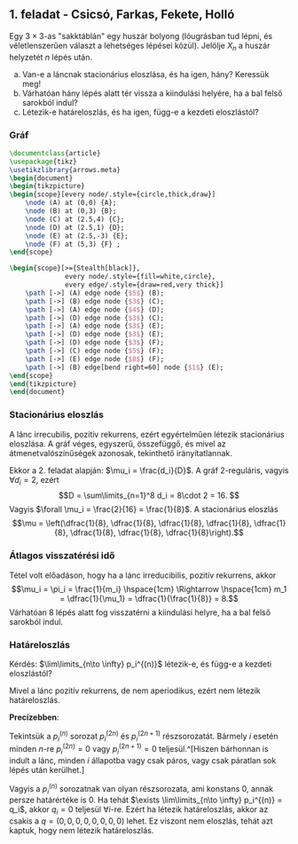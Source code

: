 <script type="text/javascript"
        src="https://cdnjs.cloudflare.com/ajax/libs/mathjax/2.7.0/MathJax.js?config=TeX-AMS_CHTML"></script>

## 1. feladat - Csicsó, Farkas, Fekete, Holló

Egy $3\times 3$-as "sakktáblán" egy huszár bolyong (lóugrásban tud lépni, és véletlenszerűen választ a lehetséges lépései közül). Jelölje $X_n$ a huszár helyzetét $n$ lépés után.
<ol type="a">
  <li>Van-e a láncnak stacionárius eloszlása, és ha igen, hány? Keressük meg! </li>
  <li>Várhatóan hány lépés alatt tér vissza a kiindulási helyére, ha a bal felső sarokból indul?</li>
  <li>Létezik-e határeloszlás, és ha igen, függ-e a kezdeti eloszlástól?</li>
</ol>

### Gráf

```latex {cmd=true hide=true}
\documentclass{article}
\usepackage{tikz}
\usetikzlibrary{arrows.meta}
\begin{document}
\begin{tikzpicture}
\begin{scope}[every node/.style={circle,thick,draw}]
    \node (A) at (0,0) {A};
    \node (B) at (0,3) {B};
    \node (C) at (2.5,4) {C};
    \node (D) at (2.5,1) {D};
    \node (E) at (2.5,-3) {E};
    \node (F) at (5,3) {F} ;
\end{scope}

\begin{scope}[>={Stealth[black]},
              every node/.style={fill=white,circle},
              every edge/.style={draw=red,very thick}]
    \path [->] (A) edge node {$5$} (B);
    \path [->] (B) edge node {$3$} (C);
    \path [->] (A) edge node {$4$} (D);
    \path [->] (D) edge node {$3$} (C);
    \path [->] (A) edge node {$3$} (E);
    \path [->] (D) edge node {$3$} (E);
    \path [->] (D) edge node {$3$} (F);
    \path [->] (C) edge node {$5$} (F);
    \path [->] (E) edge node {$8$} (F); 
    \path [->] (B) edge[bend right=60] node {$1$} (E); 
\end{scope}
\end{tikzpicture}
\end{document}
```

### Stacionárius eloszlás

A lánc irrecubilis, pozitív rekurrens, ezért egyértelműen létezik stacionárius eloszlása. A gráf véges, egyszerű, összefüggő, és mivel az átmenetvalószínűségek azonosak, tekinthető irányítatlannak.

Ekkor a 2. feladat alapján: $\mu_i = \frac{d_i}{D}$. A gráf $2$-reguláris, vagyis $\forall d_i = 2$, ezért 
$$D = \sum\limits_{n=1}^8 d_i = 8\cdot 2 = 16. $$ Vagyis $\forall \mu_i = \frac{2}{16} = \frac{1}{8}$. A stacionárius eloszlás 
$$\mu = \left(\dfrac{1}{8}, \dfrac{1}{8}, \dfrac{1}{8}, \dfrac{1}{8}, \dfrac{1}{8}, \dfrac{1}{8}, \dfrac{1}{8}, \dfrac{1}{8}\right).$$

### Átlagos visszatérési idő

Tétel volt előadáson, hogy ha a lánc irreducibilis, pozitív rekurrens, akkor 
$$\mu_i = \pi_i = \frac{1}{m_i} \hspace{1cm} \Rightarrow  \hspace{1cm}  m_1 = \dfrac{1}{\mu_1} = \dfrac{1}{\frac{1}{8}} = 8.$$ Várhatóan 8 lépés alatt fog visszatérni a kiindulási helyre, ha a bal felső sarokból indul.

### Határeloszlás

Kérdés: $\lim\limits_{n\to \infty} p_i^{(n)}$ létezik-e, és függ-e a kezdeti eloszlástól?

Mivel a lánc pozitív rekurrens, de nem aperiodikus, ezért nem létezik határeloszlás.

**Precízebben**:

Tekintsük a $p_i^{(n)}$ sorozat $p_i^{(2n)}$ és $p_i^{(2n+1)}$ részsorozatát. Bármely $i$ esetén minden $n$-re $p_i^{(2n)}=0$ vagy $p_i^{(2n+1)}=0$ teljesül.^[Hiszen bárhonnan is indult a lánc, minden $i$ állapotba vagy csak páros, vagy csak páratlan sok lépés után kerülhet.]

Vagyis a $p_i^{(n)}$ sorozatnak van olyan részsorozata, ami konstans $0$, annak persze határértéke is $0$. Ha tehát $\exists \lim\limits_{n\to \infty} p_i^{(n)} = q_i$, akkor $q_i = 0$ teljesül $\forall i$-re. Ezért ha létezik határeloszlás, akkor az csakis a $q=(0,0,0,0,0,0,0,0)$ lehet. Ez viszont nem eloszlás, tehát azt kaptuk, hogy nem létezik határeloszlás.
<!--stackedit_data:
eyJoaXN0b3J5IjpbLTc3Nzk2MjY4MCwxNTI1Nzg4MzA2LDcyMD
g1NDgxMiw1Mzk5ODMxMzgsNDkyNDYwNTkxLDY2Njg4NDEyNSwy
MDA4MjYwMDgxLDcxNjUwODMzMywtMjMxNTYxMDgzLC03NDk0MT
Q2MjgsLTEzMDQ2MDI0NzYsMjc1MDg3NDYzLC03MTk4MTE3MDks
OTExMTg1MDc1LC0xODI1MjI0MDcyLDM2MDIwOTQ0Nyw3MzA5OT
gxMTZdfQ==
-->